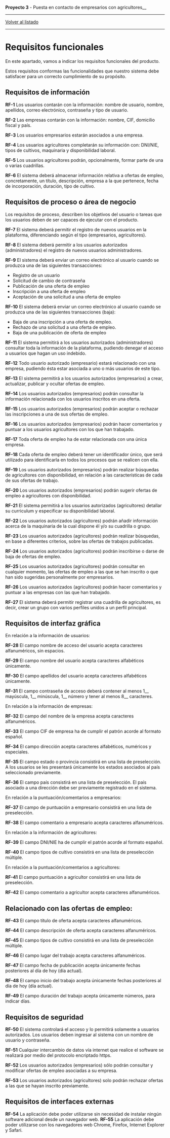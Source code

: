 __Proyecto 3__ - Puesta en contacto de empresarios con agricultores__

---

[Volver al listado](p2.md)

---

# Requisitos funcionales

En este apartado, vamos a indicar los requisitos funcionales del producto.

Estos requisitos conformas las funcionalidades que nuestro sistema debe satisfacer para un correcto cumplimiento de su propósito.

## Requisitos de información
__RF-1__ Los usuarios contarán con la información: nombre de usuario, nombre, apellidos, correo electrónico, contraseña y tipo de usuario.

__RF-2__ Las empresas contarán con la información: nombre, CIF, domicilio fiscal y país.

__RF-3__ Los usuarios empresarios estarán asociados a una empresa.

__RF-4__ Los usuarios agricultores completarán su información con: DNI/NIE, tipos de cultivos, maquinaria y disponibilidad laboral.

__RF-5__ Los usuarios agricultores podrán, opcionalmente, formar parte de una o varias cuadrillas.

__RF-6__ El sistema deberá almacenar información relativa a ofertas de empleo, concretamente, un título, descripción, empresa a la que pertenece, fecha de incorporación, duración, tipo de cultivo.

## Requisitos de proceso o área de negocio

Los requisitos de proceso, describen los objetivos del usuario o tareas que los usuarios deben de ser capaces de ejecutar con el producto.

__RF-7__ El sistema deberá permitir el registro de nuevos usuarios en la plataforma, diferenciando según el tipo (empresarios, agricultores).

__RF-8__ El sistema deberá permitir a los usuarios autorizados (administradores) el registro de nuevos usuarios administradores.

__RF-9__ El sistema deberá enviar un correo electrónico al usuario cuando se produzca una de las siguientes transacciones:

* Registro de un usuario
* Solicitud de cambio de contraseña
* Publicación de una oferta de empleo
* Inscripción a una oferta de empleo
* Aceptación de una solicitud a una oferta de empleo

__RF-10__ El sistema deberá enviar un correo electrónico al usuario cuando se produzca una de las siguientes transacciones (baja):

* Baja de una inscripción a una oferta de empleo.
* Rechazo de una solicitud a una oferta de empleo.
* Baja de una publicación de oferta de empleo

__RF-11__ El sistema permitirá a los usuarios autorizados (administradores) consultar toda la información de la plataforma, pudiendo denegar el acceso a usuarios que hagan un uso indebido.

__RF-12__ Todo usuario autorizado (empresario) estará relacionado con una empresa, pudiendo ésta estar asociada a uno o más usuarios de este tipo.

__RF-13__ El sistema permitirá a los usuarios autorizados (empresarios) a crear, actualizar, publicar y ocultar ofertas de empleo.

__RF-14__ Los usuarios autorizados (empresarios) podrán consultar la información relacionada con los usuarios inscritos en una oferta.

__RF-15__ Los usuarios autorizados (empresarios) podrán aceptar o rechazar las inscripciones a una de sus ofertas de empleo.

__RF-16__ Los usuarios autorizados (empresarios) podrán hacer comentarios y puntuar a los usuarios agricultores con los que han trabajado.

__RF-17__ Toda oferta de empleo ha de estar relacionada con una única empresa.

__RF-18__ Cada oferta de empleo deberá tener un identificador único, que será utilizado para identificarla en todos los procesos que se realicen con ella.

__RF-19__ Los usuarios autorizados (empresarios) podrán realizar búsquedas de agricultores con disponibilidad, en relación a las características de cada de sus ofertas de trabajo.

__RF-20__ Los usuarios autorizados (empresarios) podrán sugerir ofertas de empleo a agricultores con disponibilidad.

__RF-21__ El sistema permitirá a los usuarios autorizados (agricultores) detallar su curriculum y especificar su disponibilidad laboral.

__RF-22__ Los usuarios autorizados (agricultores) podrán añadir información acerca de la maquinaria de la cual dispone él y/o su cuadrilla o grupo.

__RF-23__ Los usuarios autorizados (agricultores) podrán realizar búsquedas, en base a diferentes criterios, sobre las ofertas de trabajos publicadas.

__RF-24__ Los usuarios autorizados (agricultores) podrán inscribirse o darse de baja de ofertas de empleo.

__RF-25__ Los usuarios autorizados (agricultores) podrán consultar en cualquier momento, las ofertas de empleo a las que se han inscrito o que han sido sugeridas personalmente por empresarios.

__RF-26__ Los usuarios autorizados (agricultores) podrán hacer comentarios y puntuar a las empresas con las que han trabajado.

__RF-27__ El sistema deberá permitir registrar una cuadrilla de agricultores, es decir, crear un grupo con varios perfiles unidos a un perfil principal.

## Requisitos de interfaz gráfica

En relación a la información de usuarios:

__RF-28__ El campo nombre de acceso del usuario acepta caracteres alfanuméricos, sin espacios.

__RF-29__ El campo nombre del usuario acepta caracteres alfabéticos únicamente.

__RF-30__ El campo apellidos del usuario acepta caracteres alfabéticos únicamente.

__RF-31__ El campo contraseña de acceso deberá contener al menos 1__ mayúscula, 1__ minúscula, 1__ número y tener al menos 8__ caracteres.

En relación a la información de empresas:

__RF-32__ El campo del nombre de la empresa acepta caracteres alfanuméricos.

__RF-33__ El campo CIF de empresa ha de cumplir el patrón acorde al formato español.

__RF-34__ El campo dirección acepta caracteres alfabéticos, numéricos y especiales.

__RF-35__ El campo estado o provincia consistirá en una lista de preselección. A los usuarios se les presentará únicamente los estados asociados al país seleccionado previamente.

__RF-36__ El campo país consistirá en una lista de preselección. El país asociado a una dirección debe ser previamente registrado en el sistema.

En relación a la puntuación/comentarios a empresarios:

__RF-37__ El campo de puntuación a empresario consistirá en una lista de preselección.

__RF-38__ El campo comentario a empresario acepta caracteres alfanuméricos.

En relación a la información de agricultores:

__RF-39__ El campo DNI/NIE ha de cumplir el patrón acorde al formato español.

__RF-40__ El campo tipos de cultivo consistirá en una lista de preselección múltiple.

En relación a la puntuación/comentarios a agricultores:

__RF-41__ El campo puntuación a agricultor consistirá en una lista de preselección.

__RF-42__ El campo comentario a agricultor acepta caracteres alfanuméricos.

## Relacionado con las ofertas de empleo:

__RF-43__ El campo título de oferta acepta caracteres alfanuméricos.

__RF-44__ El campo descripción de oferta acepta caracteres alfanuméricos.

__RF-45__ El campo tipos de cultivo consistirá en una lista de preselección múltiple.

__RF-46__ El campo lugar del trabajo acepta caracteres alfanuméricos.

__RF-47__ El campo fecha de publicación acepta únicamente fechas posteriores al día de hoy (día actual).

__RF-48__ El campo inicio del trabajo acepta únicamente fechas posteriores al día de hoy (día actual).

__RF-49__ El campo duración del trabajo acepta únicamente números, para indicar días.

## Requisitos de seguridad

__RF-50__ El sistema controlará el acceso y lo permitirá solamente a usuarios autorizados. Los usuarios deben ingresar al sistema con un nombre de usuario y contraseña.

__RF-51__ Cualquier intercambio de datos vía internet que realice el software se realizará por medio del protocolo encriptado https.

__RF-52__ Los usuarios autorizados (empresarios) sólo podrán consultar y modificar ofertas de empleo asociadas a su empresa.

__RF-53__ Los usuarios autorizados (agricultores) solo podrán rechazar ofertas a las que se hayan inscrito previamente.

## Requisitos de interfaces externas

__RF-54__ La aplicación debe poder utilizarse sin necesidad de instalar ningún software adicional desde un navegador web.
__RF-55__ La aplicación debe poder utilizarse con los navegadores web Chrome, Firefox, Internet Explorer y Safari.